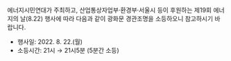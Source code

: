 에너지시민연대가 주최하고, 산업통상자업부·환경부·서울시 등이 후원하는 제19회 에너지의 날(8.22) 행사에 따라 다음과 같이 광화문 경관조명을 소등하오니 참고하시기 바랍니다.

- 행사일: 2022. 8. 22.(월)
- 소등시간: 21시 → 21시5분 (5분간 소등)